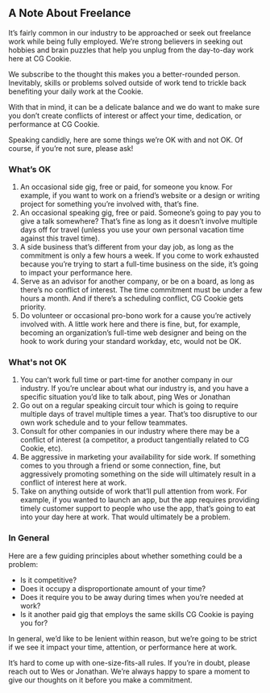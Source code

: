 ## A Note About Freelance
It’s fairly common in our industry to be approached or seek out freelance work while being fully employed. We’re strong believers in seeking out hobbies and brain puzzles that help you unplug from the day-to-day work here at CG Cookie. 

We subscribe to the thought this makes you a better-rounded person. Inevitably, skills or problems solved outside of work tend to trickle back benefiting your daily work at the Cookie. 

With that in mind, it can be a delicate balance and we do want to make sure you don’t create conflicts of interest or affect your time, dedication, or performance at CG Cookie. 

Speaking candidly, here are some things we’re OK with and not OK. Of course, if you’re not sure, please ask!

### What’s OK
1. An occasional side gig, free or paid, for someone you know. For example, if you want to work on a friend’s website or a design or writing project for something you’re involved with, that’s fine.
2. An occasional speaking gig, free or paid. Someone’s going to pay you to give a talk somewhere? That’s fine as long as it doesn’t involve multiple days off for travel (unless you use your own personal vacation time against this travel time).
3. A side business that’s different from your day job, as long as the commitment is only a few hours a week. If you come to work exhausted because you’re trying to start a full-time business on the side, it’s going to impact your performance here.
4. Serve as an advisor for another company, or be on a board, as long as there’s no conflict of interest. The time commitment must be under a few hours a month. And if there’s a scheduling conflict, CG Cookie gets priority.
5. Do volunteer or occasional pro-bono work for a cause you’re actively involved with. A little work here and there is fine, but, for example, becoming an organization’s full-time web designer and being on the hook to work during your standard workday, etc, would not be OK.

### What's not OK
1. You can’t work full time or part-time for another company in our industry. If you’re unclear about what our industry is, and you have a specific situation you’d like to talk about, ping Wes or Jonathan
2. Go out on a regular speaking circuit tour which is going to require multiple days of travel multiple times a year. That’s too disruptive to our own work schedule and to your fellow teammates.
3. Consult for other companies in our industry where there may be a conflict of interest (a competitor, a product tangentially related to CG Cookie, etc).
4. Be aggressive in marketing your availability for side work. If something comes to you through a friend or some connection, fine, but aggressively promoting something on the side will ultimately result in a conflict of interest here at work.
5. Take on anything outside of work that’ll pull attention from work. For example, if you wanted to launch an app, but the app requires providing timely customer support to people who use the app, that’s going to eat into your day here at work. That would ultimately be a problem.

### In General
Here are a few guiding principles about whether something could be a problem:
- Is it competitive?
- Does it occupy a disproportionate amount of your time?
- Does it require you to be away during times when you’re needed at work?
- Is it another paid gig that employs the same skills CG Cookie is paying you for?

In general, we’d like to be lenient within reason, but we’re going to be strict if we see it impact your time, attention, or performance here at work.

It’s hard to come up with one-size-fits-all rules. If you’re in doubt, please reach out to Wes or Jonathan. We’re always happy to spare a moment to give our thoughts on it before you make a commitment.
